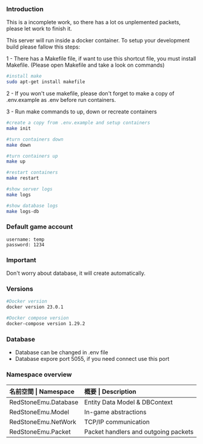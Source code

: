 ### Introduction

This is a incomplete work, so there has a lot os unplemented packets, please let work to finish it.

This server will run inside a docker container. To setup your development build please fallow this steps:

1 - There has a Makefile file, if want to use this shortcut file, you must install Makefile. (Please open Makefile and take a look on commands)

```bash
#install make 
sudo apt-get install makefile
```

2 - If you won't use makefile, please don't forget to make a copy of .env.example as .env before run containers.

3 - Run make commands to up, down or recreate containers
```bash
#create a copy from .env.example and setup containers
make init 

#turn containers down
make down

#turn containers up
make up

#restart containers
make restart

#show server logs
make logs

#show database logs
make logs-db
```

### Default game account ###
```
username: temp
password: 1234
```
### Important ###
Don't worry about database, it will create automatically.

### Versions ###
```bash
#Docker version
docker version 23.0.1

#Docker compose version
docker-compose version 1.29.2
```
### Database ####

- Database can be changed in .env file
- Database expore port 5055, if you need connect use this port

### Namespace overview ###

| 名前空間 \| Namespace | 概要 \| Description |
|:-----------|:------------|
| RedStoneEmu.Database | Entity Data Model & DBContext |
| RedStoneEmu.Model | In-game abstractions |
| RedStoneEmu.NetWork| TCP/IP communication |
| RedStoneEmu.Packet| Packet handlers and outgoing packets |